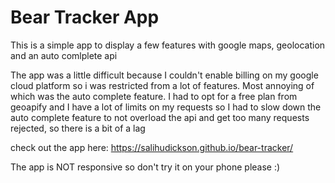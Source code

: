 # Bear Tracker App

This is a simple app to display a few features with google maps, geolocation and an auto comlplete api

The app was a little difficult because I couldn't enable billing on my google cloud platform so i was restricted from a lot of features. Most annoying of which was the auto complete feature. I had to opt for a free plan from geoapify and I have a lot of limits on my requests so I had to slow down the auto complete feature to not overload the api and get too many requests rejected, so there is a bit of a lag

check out the app here: https://salihudickson.github.io/bear-tracker/

The app is NOT responsive so don't try it on your phone please :)
